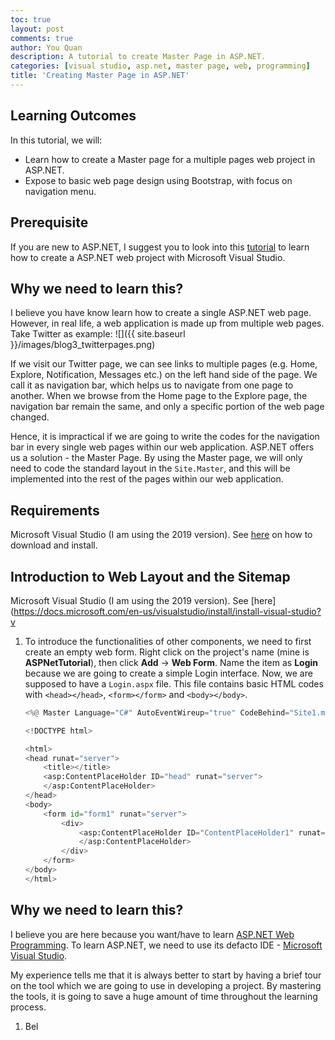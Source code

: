 ```yaml
---
toc: true
layout: post
comments: true
author: You Quan
description: A tutorial to create Master Page in ASP.NET.
categories: [visual studio, asp.net, master page, web, programming]
title: 'Creating Master Page in ASP.NET'
---
```


## Learning Outcomes
In this tutorial, we will:
- Learn how to create a Master page for a multiple pages web project in ASP.NET.
- Expose to basic web page design using Bootstrap, with focus on navigation menu.

## Prerequisite
If you are new to ASP.NET, I suggest you to look into this [tutorial](https://you3quan2.github.io/youquan-blog/visual%20studio/asp.net/c%23/web/programming/2020/03/31/start-aspnet-c-web.html) to learn how to create a ASP.NET web project with Microsoft Visual Studio.

## Why we need to learn this?
I believe you have know learn how to create a single ASP.NET web page. However, in real life, a web application is made up from multiple web pages. Take Twitter as example:
![]({{ site.baseurl }}/images/blog3_twitterpages.png)  

If we visit our Twitter page, we can see links to multiple pages (e.g. Home, Explore, Notification, Messages etc.) on the left hand side of the page. We call it as navigation bar, which helps us to navigate from one page to another. When we browse from the Home page to the Explore page, the navigation bar remain the same, and only a specific portion of the web page changed.

Hence, it is impractical if we are going to write the codes for the navigation bar in every single web pages within our web application. ASP.NET offers us a solution - the Master Page. By using the Master page, we will only need to code the standard layout in the `Site.Master`, and this will be implemented into the rest of the pages within our web application.

## Requirements
Microsoft Visual Studio (I am using the 2019 version). See [here](https://docs.microsoft.com/en-us/visualstudio/install/install-visual-studio?view=vs-2019) on how to download and install.

## Introduction to Web Layout and the Sitemap
Microsoft Visual Studio (I am using the 2019 version). See [here](https://docs.microsoft.com/en-us/visualstudio/install/install-visual-studio?v
1. To introduce the functionalities of other components, we need to first create an empty web form. Right click on the project's name (mine is **ASPNetTutorial**), then click **Add** &rarr; **Web Form**. Name the item as **Login** because we are going to create a simple Login interface. Now, we are supposed to have a `Login.aspx` file. This file contains basic HTML codes with `<head></head>`, `<form></form>` and `<body></body>`.

    ```python
    <%@ Master Language="C#" AutoEventWireup="true" CodeBehind="Site1.master.cs" Inherits="ASPNetTutorial.Site1" %>

    <!DOCTYPE html>

    <html>
    <head runat="server">
        <title></title>
        <asp:ContentPlaceHolder ID="head" runat="server">
        </asp:ContentPlaceHolder>
    </head>
    <body>
        <form id="form1" runat="server">
            <div>
                <asp:ContentPlaceHolder ID="ContentPlaceHolder1" runat="server">
                </asp:ContentPlaceHolder>
            </div>
        </form>
    </body>
    </html>
    ```

## Why we need to learn this?



I believe you are here because you want/have to learn [ASP.NET Web Programming](https://dotnet.microsoft.com/apps/aspnet). To learn ASP.NET, we need to use its defacto IDE - [Microsoft Visual Studio](https://visualstudio.microsoft.com/).

My experience tells me that it is always better to start by having a brief tour on the tool which we are going to use in developing a project. By mastering the tools, it is going to save a huge amount of time throughout the learning process.




1. Bel
